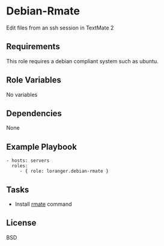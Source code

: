Debian-Rmate
============

Edit files from an ssh session in TextMate 2

Requirements
------------

This role requires a debian compliant system such as ubuntu.

Role Variables
--------------

No variables

Dependencies
------------

None

Example Playbook
----------------

    - hosts: servers
      roles:
         - { role: loranger.debian-rmate }

Tasks
-----

  - Install [rmate](https://github.com/textmate/rmate) command

License
-------

BSD
